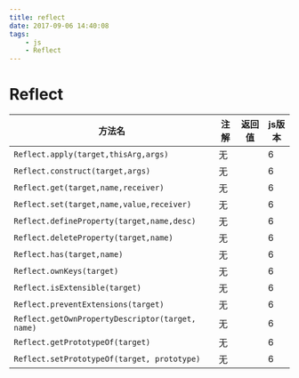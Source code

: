 ```yaml
---
title: reflect
date: 2017-09-06 14:40:08
tags:
    - js
    - Reflect
---
```


# Reflect

方法名|注解|返回值|js版本
-|-|-|-
`Reflect.apply(target,thisArg,args)` | 无 |  | 6
`Reflect.construct(target,args)` | 无 |  | 6
`Reflect.get(target,name,receiver)` | 无 |  | 6
`Reflect.set(target,name,value,receiver)` | 无 |  | 6
`Reflect.defineProperty(target,name,desc)` | 无 |  | 6
`Reflect.deleteProperty(target,name)` | 无 |  | 6
`Reflect.has(target,name)` | 无 |  | 6
`Reflect.ownKeys(target)` | 无 |  | 6
`Reflect.isExtensible(target)` | 无 |  | 6
`Reflect.preventExtensions(target)` | 无 |  | 6
`Reflect.getOwnPropertyDescriptor(target, name)` | 无 |  | 6
`Reflect.getPrototypeOf(target)` | 无 |  | 6
`Reflect.setPrototypeOf(target, prototype)` | 无 |  | 6
